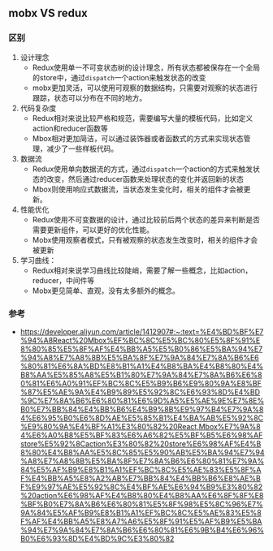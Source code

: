 ## mobx VS redux

### 区别
1. 设计理念
   - Redux使用单一不可变状态树的设计理念，所有状态都被保存在一个全局的store中，通过`dispatch`一个action来触发状态的改变
   - mobx更加灵活，可以使用可观察的数据结构，只需要对观察的状态进行跟踪，状态可以分布在不同的地方。
2. 代码复杂度
   - Redux相对来说比较严格和规范，需要编写大量的模板代码，比如定义action和reducer函数等
   - Mbox相对更加简洁，可以通过装饰器或者函数式的方式来实现状态管理，减少了一些样板代码。
3. 数据流
   - Redux使用单向数据流的方式，通过`dispatch`一个action的方式来触发状态的改变，然后通过reducer函数来处理状态的变化并返回新的状态
   - Mbox则使用响应式数据流，当状态发生变化时，相关的组件才会被更新。
4. 性能优化
   - Redux使用不可变数据的设计，通过比较前后两个状态的差异来判断是否需要更新组件，可以更好的优化性能。
   - Mobx使用观察者模式，只有被观察的状态发生改变时，相关的组件才会被更新
5. 学习曲线：
   - Redux相对来说学习曲线比较陡峭，需要了解一些概念，比如action，reducer，中间件等
   - Mobx更见简单、直观，没有太多额外的概念。

### 参考
- https://developer.aliyun.com/article/1412907#:~:text=%E4%BD%BF%E7%94%A8React%20Mbox%EF%BC%8C%E5%BC%80%E5%8F%91%E8%80%85%E5%8F%AF%E4%BB%A5%E5%B0%86%E5%BA%94%E7%94%A8%E7%A8%8B%E5%BA%8F%E7%9A%84%E7%8A%B6%E6%80%81%E6%8A%BD%E8%B1%A1%E4%B8%BA%E4%B8%80%E4%B8%AA%E5%85%A8%E5%B1%80%E7%9A%84%E7%8A%B6%E6%80%81%E6%A0%91%EF%BC%8C%E5%B9%B6%E9%80%9A%E8%BF%87%E5%AE%9A%E4%B9%89%E5%92%8C%E6%93%8D%E4%BD%9C%E7%8A%B6%E6%80%81%E6%9D%A5%E5%AE%9E%E7%8E%B0%E7%BB%84%E4%BB%B6%E4%B9%8B%E9%97%B4%E7%9A%84%E6%95%B0%E6%8D%AE%E5%85%B1%E4%BA%AB%E5%92%8C%E9%80%9A%E4%BF%A1%E3%80%82%20React,Mbox%E7%9A%84%E6%A0%B8%E5%BF%83%E6%A6%82%E5%BF%B5%E6%98%AFstore%E5%92%8Caction%E3%80%82%20store%E6%98%AF%E4%B8%80%E4%B8%AA%E5%8C%85%E5%90%AB%E5%BA%94%E7%94%A8%E7%A8%8B%E5%BA%8F%E7%8A%B6%E6%80%81%E7%9A%84%E5%AF%B9%E8%B1%A1%EF%BC%8C%E5%AE%83%E5%8F%AF%E4%BB%A5%E8%A2%AB%E7%BB%84%E4%BB%B6%E8%AE%BF%E9%97%AE%E5%92%8C%E4%BF%AE%E6%94%B9%E3%80%82%20action%E6%98%AF%E4%B8%80%E4%B8%AA%E6%8F%8F%E8%BF%B0%E7%8A%B6%E6%80%81%E5%8F%98%E5%8C%96%E7%9A%84%E5%AF%B9%E8%B1%A1%EF%BC%8C%E5%AE%83%E5%8F%AF%E4%BB%A5%E8%A7%A6%E5%8F%91%E5%AF%B9%E5%BA%94%E7%9A%84%E7%8A%B6%E6%80%81%E6%9B%B4%E6%96%B0%E6%93%8D%E4%BD%9C%E3%80%82